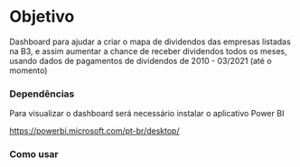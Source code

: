 # Objetivo

Dashboard para ajudar a criar o mapa de dividendos das empresas listadas na B3, e assim aumentar a chance de receber dividendos todos os meses, usando dados de pagamentos de dividendos de 2010 - 03/2021 (até o momento)

### Dependências

Para visualizar o dashboard será necessário instalar o aplicativo Power BI 

https://powerbi.microsoft.com/pt-br/desktop/

###  Como usar
